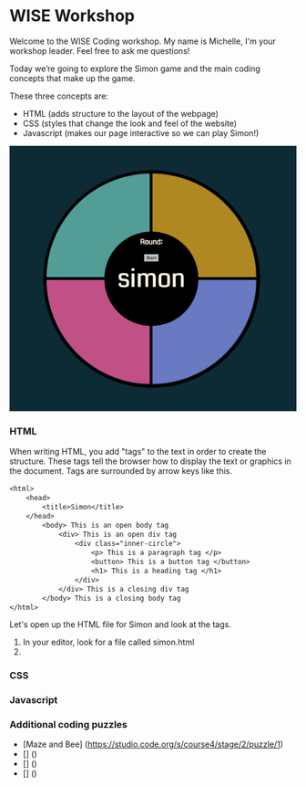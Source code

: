 # WISE Workshop

Welcome to the WISE Coding workshop. My name is Michelle, I'm your workshop leader. Feel free to ask me questions!

Today we’re going to explore the Simon game and the main coding concepts that make up the game. 

These three concepts are:
* HTML (adds structure to the layout of the webpage)
* CSS (styles that change the look and feel of the website)
* Javascript (makes our page interactive so we can play Simon!)

![alt text](https://github.com/mdnetto/WISE/blob/master/simon/images/simon.gif "Simon game")

### HTML
When writing HTML, you add "tags" to the text in order to create the structure. These tags tell the browser how to display the text or graphics in the document. Tags are surrounded by arrow keys like this. 

```
<html>
	<head>
		<title>Simon</title>
	</head>
		<body> This is an open body tag
			<div> This is an open div tag
				<div class="inner-circle">
					<p> This is a paragraph tag	</p>
					<button> This is a button tag </button> 
					<h1> This is a heading tag </h1>
				</div>
			</div> This is a closing div tag
		</body> This is a closing body tag
</html>
```


Let's open up the HTML file for Simon and look at the tags.

1. In your editor, look for a file called simon.html
2. 



### CSS

### Javascript

### Additional coding puzzles
* [Maze and Bee] (https://studio.code.org/s/course4/stage/2/puzzle/1)
* [] ()
* [] ()
* [] ()



